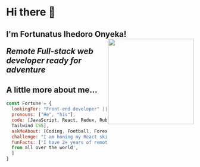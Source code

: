 # Hi there 👋
 
<h2> I'm Fortunatus Ihedoro Onyeka! 
<img align='right' src="https://dave4math.b-cdn.net/wp-content/uploads/2018/12/Outstanding-Programmers-scaled-1.jpeg" width="230">
<p><em>Remote Full-stack web developer ready for adventure</em>



## A little more about me...  

```javascript
const Fortune = {
  lookingFor: "Front-end developer" || "Full-stack web developer",
  pronouns: ["He", "his"],
  code: [JavaScript, React, Redux, Ruby on Rails, HTML/CSS, Semantic UI, Bootstrap, 
  Tailwind CSS],
  askMeAbout: [Coding, Football, Forex],
  challenge: "I am honing my React skills and picking up Vue",
  funFacts: ['I have 2+ years of remote work experience with devs 
  from all over the world',
  ]
}
```
<!-- 
<p>You can check out my portfolio <a href="https://elizabeth-villalejos.netlify.app">here</a><img src="https://media.giphy.com/media/cKPse5DZaptID3YAMK/giphy.gif" width="60"></p> -->
<!--
**fortuneonyeka/fortuneonyeka** is a ✨ _special_ ✨ repository because its `README.md` (this file) appears on your GitHub profile.

Here are some ideas to get you started:

- 🔭 I’m currently working on ...
- 🌱 I’m currently learning ...
- 👯 I’m looking to collaborate on ...
- 🤔 I’m looking for help with ...
- 💬 Ask me about ...
- 📫 How to reach me: ...
- 😄 Pronouns: ...
- ⚡ Fun fact: ...
-->

